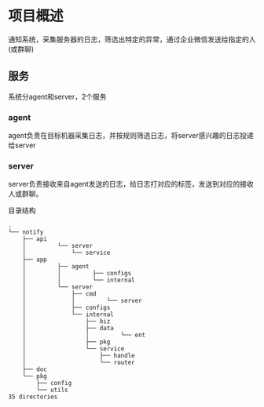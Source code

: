 # 项目概述
通知系统，采集服务器的日志，筛选出特定的异常，通过企业微信发送给指定的人(或群聊)

## 服务
系统分agent和server，2个服务

### agent
agent负责在目标机器采集日志，并按规则筛选日志，将server感兴趣的日志投递给server

### server
server负责接收来自agent发送的日志，给日志打对应的标签，发送到对应的接收人或群聊。

目录结构

```
.
└── notify
    ├── api
    │         └── server    
    │             └── service   
    ├── app
    │         ├── agent                                                     
    │         │         ├── configs
    │         │         └── internal
    │         └── server
    │             ├── cmd
    │             │         └── server
    │             ├── configs
    │             └── internal
    │                 ├── biz
    │                 ├── data                      
    │                 │         └── ent
    │                 ├── pkg
    │                 └── service
    │                     ├── handle
    │                     └── router
    ├── doc
    └── pkg
        ├── config      
        └── utils                       
35 directories
```